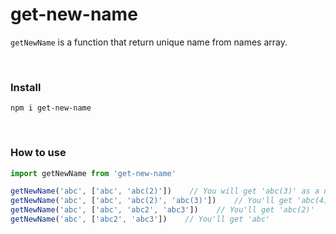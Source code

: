 # get-new-name
`getNewName` is a function that return unique name from names array.

<br>

### Install
```
npm i get-new-name
```

<br>

### How to use
```javascript
import getNewName from 'get-new-name'

getNewName('abc', ['abc', 'abc(2)'])    // You will get 'abc(3)' as a newName
getNewName('abc', ['abc', 'abc(2)', 'abc(3)'])    // You'll get 'abc(4)'
getNewName('abc', ['abc', 'abc2', 'abc3'])    // You'll get 'abc(2)'
getNewName('abc', ['abc2', 'abc3'])    // You'll get 'abc'
```

